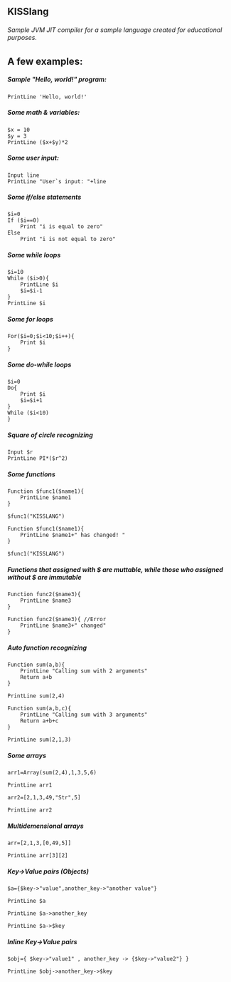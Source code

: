 ## KISSlang

###### Sample JVM JIT compiler for a sample language created for educational purposes.

## A few examples:

##### Sample "Hello, world!" program:
```
PrintLine 'Hello, world!'
```
##### Some math & variables:
```
$x = 10
$y = 3
PrintLine ($x+$y)*2
```
##### Some user input:
```
Input line
PrintLine "User`s input: "+line
```
##### Some if/else statements
```
$i=0
If ($i==0)
    Print "i is equal to zero"
Else
    Print "i is not equal to zero"
```
##### Some while loops
```
$i=10
While ($i>0){
    PrintLine $i
    $i=$i-1
}
PrintLine $i
```
##### Some for loops
```
For($i=0;$i<10;$i++){
    Print $i
}
```
##### Some do-while loops
```
$i=0
Do{
    Print $i
    $i=$i+1
}
While ($i<10)
}
```


##### Square of circle recognizing
```
Input $r
PrintLine PI*($r^2)
```

##### Some functions 
```
Function $func1($name1){
    PrintLine $name1
}

$func1("KISSLANG")

Function $func1($name1){
    PrintLine $name1+" has changed! "
}

$func1("KISSLANG")
```
##### Functions that assigned with $ are muttable, while those who assigned without $ are immutable
```
Function func2($name3){
    PrintLine $name3
}

Function func2($name3){ //Error
    PrintLine $name3+" changed"
}
```
##### Auto function recognizing
```
Function sum(a,b){
    PrintLine "Calling sum with 2 arguments"
    Return a+b
}

PrintLine sum(2,4)

Function sum(a,b,c){
    PrintLine "Calling sum with 3 arguments"
    Return a+b+c
}

PrintLine sum(2,1,3)
```

#####  Some arrays
````
arr1=Array(sum(2,4),1,3,5,6)

PrintLine arr1

arr2=[2,1,3,49,"Str",5]

PrintLine arr2
````

##### Multidemensional arrays

````
arr=[2,1,3,[0,49,5]]

PrintLine arr[3][2]
````
##### Key->Value pairs (Objects)
````
$a={$key->"value",another_key->"another value"}

PrintLine $a

PrintLine $a->another_key

PrintLine $a->$key

````

##### Inline Key->Value pairs

````
$obj={ $key->"value1" , another_key -> {$key->"value2"} }

PrintLine $obj->another_key->$key
````